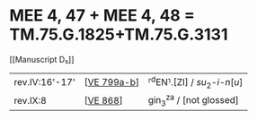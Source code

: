 # MEE 4, 47 + MEE 4, 48 = TM.75.G.1825+TM.75.G.3131

[[Manuscript D₅]]

|                |               |                                                       |
| -------------- | ------------- | ----------------------------------------------------- |
| rev.IV:16'-17' | [[VE 799a-b]] | ⸢<sup>d</sup>EN⸣.[ZI] / *su*<sub>2</sub>-*i-n*[*u*] |
| rev.IX:8       | [[VE 868]]    | gin<sub>3</sub><sup>za</sup> / [not glossed]          |

[//begin]: # "Autogenerated link references for markdown compatibility"
[VE 799a-b]: <VE 799a-b> "VE 799a-b"
[VE 868]: <VE 868> "VE 868"
[//end]: # "Autogenerated link references"